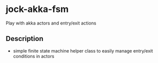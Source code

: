# jock-akka-fsm
Play with akka actors and entry/exit actions

## Description
* simple finite state machine helper class to easily manage entry/exit conditions in actors
